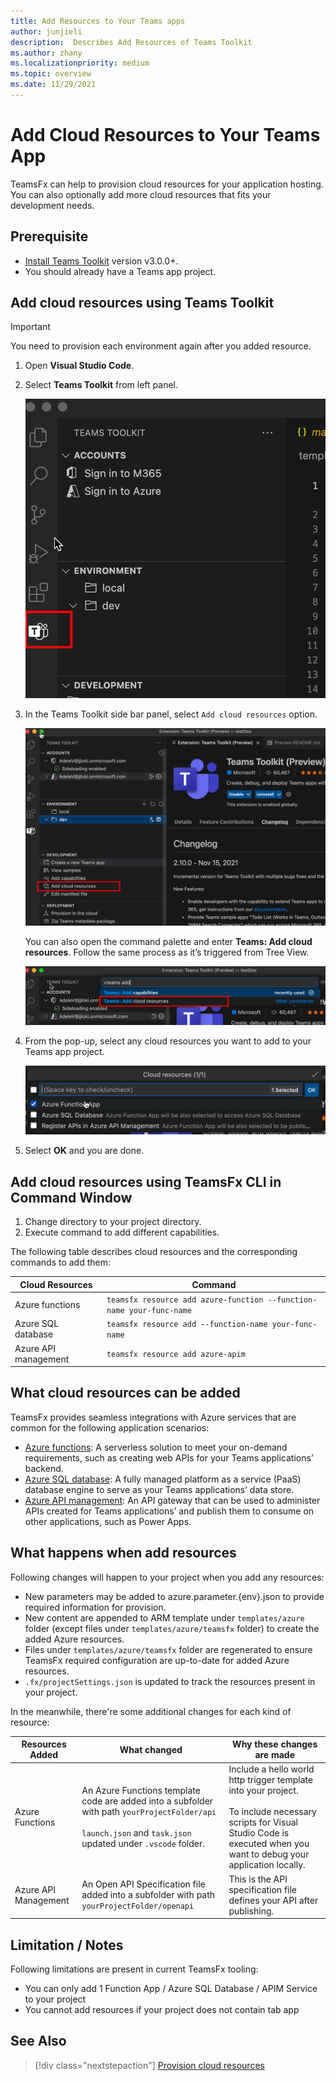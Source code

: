 ```yaml
---
title: Add Resources to Your Teams apps
author: junjieli
description:  Describes Add Resources of Teams Toolkit
ms.author: zhany
ms.localizationpriority: medium
ms.topic: overview
ms.date: 11/29/2021
---
```


# Add Cloud Resources to Your Teams App

TeamsFx can help to provision cloud resources for your application hosting. You can also optionally add more cloud resources that fits your development needs.

## Prerequisite

- [Install Teams Toolkit](https://marketplace.visualstudio.com/items?itemName=TeamsDevApp.ms-teams-vscode-extension) version v3.0.0+.
- You should already have a Teams app project.

## Add cloud resources using Teams Toolkit

> [!IMPORTANT]
> You need to provision each environment again after you added resource.

1. Open **Visual Studio Code**.
1. Select **Teams Toolkit** from left panel.

    ![Activate Teams Toolkit](./images/activate-teams-toolkit.png)

1. In the Teams Toolkit side bar panel, select `Add cloud resources` option.

    ![Add cloud resources](./images/add-cloud-resources.png)

    You can also open the command palette and enter **Teams: Add cloud resources**. Follow the same process as it’s triggered from Tree View.

    ![Alternate cloud resources](./images/alternate-cloud-resources.png)

1. From the pop-up, select any cloud resources you want to add to your Teams app project.

     ![Select cloud resources](./images/select-cloud-resources.png)

1. Select **OK** and you are done.

## Add cloud resources using TeamsFx CLI in Command Window

1. Change directory to your project directory.
1. Execute command to add different capabilities.

The following table describes cloud resources and the corresponding commands to add them:

|Cloud Resources|Command|
|---------------|----------|
| Azure functions|`teamsfx resource add azure-function --function-name your-func-name`|
| Azure SQL database|`teamsfx resource add --function-name your-func-name`|
| Azure API management|`teamsfx resource add azure-apim`|

## What cloud resources can be added

TeamsFx provides seamless integrations with Azure services that are common for the following application scenarios:

- [Azure functions](/azure/azure-functions/functions-overview): A serverless solution to meet your on-demand requirements, such as creating web APIs for your Teams applications’ backend.
- [Azure SQL database](/azure/azure-sql/database/sql-database-paas-overview): A fully managed platform as a service (PaaS) database engine to serve as your Teams applications’ data store.
- [Azure API management](/azure/azure-sql/database/sql-database-paas-overview): An API gateway that can be used to administer APIs created for Teams applications’ and publish them to consume on other applications, such as Power Apps.

## What happens when add resources

Following changes will happen to your project when you add any resources:

- New parameters may be added to azure.parameter.{env}.json to provide required information for provision.
- New content are appended to ARM template under `templates/azure` folder (except files under `templates/azure/teamsfx` folder) to create the added Azure resources.
- Files under `templates/azure/teamsfx` folder are regenerated to ensure TeamsFx required configuration are up-to-date for added Azure resources.
- `.fx/projectSettings.json` is updated to track the resources present in your project.

In the meanwhile, there're some additional changes for each kind of resource:

|Resources Added|What changed|Why these changes are made|
|---------------|---------------|-----------------------------|
|Azure Functions|An Azure Functions template code are added into a subfolder with path `yourProjectFolder/api`</br></br>`launch.json` and `task.json` updated under `.vscode` folder.| Include a hello world http trigger template into your project.</br></br> To include necessary scripts for Visual Studio Code is executed when you want to debug your application locally.|
|Azure API Management|An Open API Specification file added into a subfolder with path `yourProjectFolder/openapi`|This is the API specification file defines your API after publishing.|

## Limitation / Notes

Following limitations are present in current TeamsFx tooling:

- You can only add 1 Function App / Azure SQL Database / APIM Service to your project
- You cannot add resources if your project does not contain tab app

## See Also

> [!div class="nextstepaction"]
> [Provision cloud resources](provision.md)
